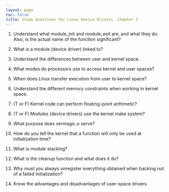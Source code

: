 ```yaml
---
layout: page
toc: false
title: Study Questions for Linux Device Drivers, Chapter 2
---
```

1. Understand what module_init and module_exit are, and what they do. Also, is the actual name of the function significant?

2. What is a module (device driver) linked to?

3. Understand the differences between user and kernel space.

4. What modes do processors use to access kernel and user spaces?

5. When does Linux transfer execution from user to kernel space?

6. Understand the different memory constraints when working in kernel space.

7. (T or F) Kernel code can perform floating-point arithmetic?

8. (T or F) Modules (device drivers) use the kernel make system?

9. What purpose does vermagic.o serve?

10. How do you tell the kernel that a function will only be used at initialization time?

11. What is module stacking?

12. What is the cleanup function and what does it do?

13. Why must you always unregister everything obtained when backing out of a failed initialization?

14. Know the advantages and disadvantages of user-space drivers.
